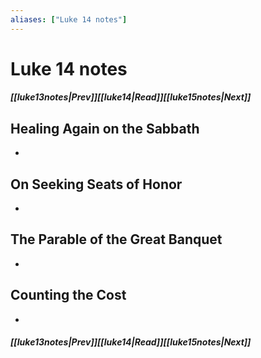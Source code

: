 ```yaml
---
aliases: ["Luke 14 notes"]
---
```

# Luke 14 notes
##### <span class=arrow-left></span>[[luke13notes|Prev]]<span class=navigation-separator></span>[[luke14|Read]]<span class=navigation-separator></span>[[luke15notes|Next]]<span class=arrow-right></span>
## Healing Again on the Sabbath
- 
## On Seeking Seats of Honor
- 
## The Parable of the Great Banquet
- 
## Counting the Cost
- 
##### <span class=arrow-left></span>[[luke13notes|Prev]]<span class=navigation-separator></span>[[luke14|Read]]<span class=navigation-separator></span>[[luke15notes|Next]]<span class=arrow-right></span>